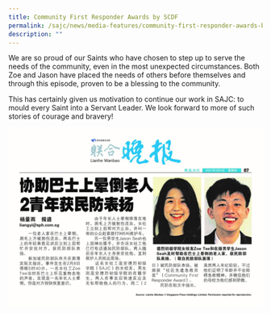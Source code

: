 ```yaml
---
title: Community First Responder Awards by SCDF
permalink: /sajc/news/media-features/community-first-responder-awards-by-scdf/
description: ""
---
```

<p>We are so proud of our Saints who have chosen to step up to serve the needs of the community, even in the most unexpected circumstances. Both Zoe and Jason have placed the needs of others before themselves and through this episode, proven to be a blessing to the community.</p>
<p>This has certainly given us motivation to continue our work in SAJC: to mould every Saint into a Servant Leader. We look forward to more of such stories of courage and bravery!</p>
<img src="/images/cfra.jpg">